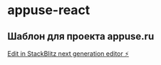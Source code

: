 # appuse-react

## Шаблон для проекта appuse.ru

[Edit in StackBlitz next generation editor ⚡️](https://stackblitz.com/~/github.com/novozhilovsergeydisk/appuse-react)
